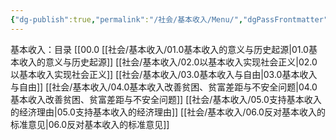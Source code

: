 ```yaml
---
{"dg-publish":true,"permalink":"/社会/基本收入/Menu/","dgPassFrontmatter":true}
---
```


基本收入：目录
[[00.0
[[社会/基本收入/01.0基本收入的意义与历史起源\|01.0基本收入的意义与历史起源]]
[[社会/基本收入/02.0以基本收入实现社会正义\|02.0以基本收入实现社会正义]]
[[社会/基本收入/03.0基本收入与自由\|03.0基本收入与自由]]
[[社会/基本收入/04.0基本收入改善贫困、贫富差距与不安全问题\|04.0基本收入改善贫困、贫富差距与不安全问题]]
[[社会/基本收入/05.0支持基本收入的经济理由\|05.0支持基本收入的经济理由]]
[[社会/基本收入/06.0反对基本收入的标准意见\|06.0反对基本收入的标准意见]]
